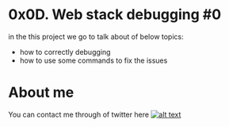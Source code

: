 # 0x0D. Web stack debugging #0

in the this project we go to talk about of below topics:

* how to correctly debugging 
* how to use some commands to fix the issues

# About me

You can contact me through of twitter here [![alt text](https://cdn.icon-icons.com/icons2/1254/PNG/128/1495494667-jd13_84467.png)](https://twitter.com/Near_Fuentes")

